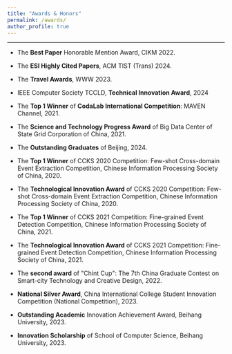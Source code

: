 ```yaml
---
title: "Awards & Honors"
permalink: /awards/
author_profile: true
---
```

---

* The **Best Paper** Honorable Mention Award, CIKM 2022.
  
* The **ESI Highly Cited Papers**, ACM TIST (Trans) 2024.
  
* The **Travel Awards**, WWW 2023.
  
* IEEE Computer Society TCCLD, **Technical Innovation Award**, 2024
  
* The **Top 1 Winner** of **CodaLab International Competition**: MAVEN Channel, 2021.
  
* The **Science and Technology Progress Award** of Big Data Center of State Grid Corporation of China, 2021.
  
* The **Outstanding Graduates** of Beijing, 2024.

* The **Top 1 Winner** of CCKS 2020 Competition: Few-shot Cross-domain Event Extraction Competition, Chinese Information Processing Society of China, 2020.

* The **Technological Innovation Award** of CCKS 2020 Competition: Few-shot Cross-domain Event Extraction Competition, Chinese Information Processing Society of China, 2020.

* The **Top 1 Winner** of CCKS 2021 Competition: Fine-grained Event Detection Competition, Chinese Information Processing Society of China, 2021.

* The **Technological Innovation Award** of CCKS 2021 Competition: Fine-grained Event Detection Competition, Chinese Information Processing Society of China, 2021.
  
* The **second award** of "Chint Cup": The 7th China Graduate Contest on Smart-city Technology and Creative Design, 2022.
  
* **National Silver Award**, China International College Student Innovation Competition (National Competition), 2023.
  
* **Outstanding Academic** Innovation Achievement Award, Beihang University, 2023.
  
* **Innovation Scholarship** of School of Computer Science, Beihang University, 2023.


  

